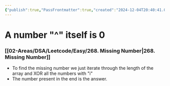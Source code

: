 ```yaml
---
{"publish":true,"PassFrontmatter":true,"created":"2024-12-04T20:40:41.081+05:30","updated":"2024-12-26T08:34:11.252+05:30"}
---
```



# A number "^" itself is 0
### [[02-Areas/DSA/Leetcode/Easy/268. Missing Number\|268. Missing Number]] 
- To find the missing number we just iterate through the length of the array and XOR all the numbers with "i"
- The number present in the end is the answer. 